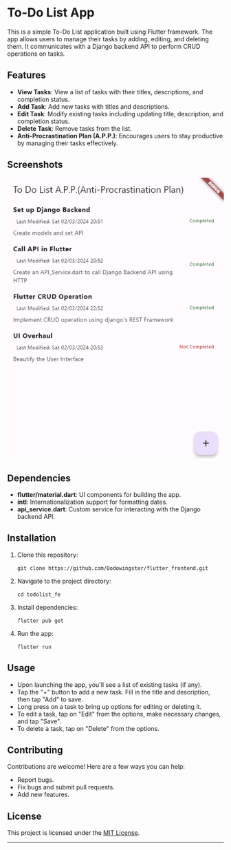 # To-Do List App

This is a simple To-Do List application built using Flutter framework. The app allows users to manage their tasks by adding, editing, and deleting them. It communicates with a Django backend API to perform CRUD operations on tasks.

## Features

- **View Tasks**: View a list of tasks with their titles, descriptions, and completion status.
- **Add Task**: Add new tasks with titles and descriptions.
- **Edit Task**: Modify existing tasks including updating title, description, and completion status.
- **Delete Task**: Remove tasks from the list.
- **Anti-Procrastination Plan (A.P.P.)**: Encourages users to stay productive by managing their tasks effectively.

## Screenshots

![To-Do List App Screenshot](resource/ToDoListApp.gif)

## Dependencies

- **flutter/material.dart**: UI components for building the app.
- **intl**: Internationalization support for formatting dates.
- **api_service.dart**: Custom service for interacting with the Django backend API.

## Installation

1. Clone this repository:

   ```
   git clone https://github.com/Dodowingster/flutter_frontend.git
   ```

2. Navigate to the project directory:

   ```
   cd todolist_fe
   ```

3. Install dependencies:

   ```
   flutter pub get
   ```

4. Run the app:

   ```
   flutter run
   ```

## Usage

- Upon launching the app, you'll see a list of existing tasks (if any).
- Tap the "+" button to add a new task. Fill in the title and description, then tap "Add" to save.
- Long press on a task to bring up options for editing or deleting it.
- To edit a task, tap on "Edit" from the options, make necessary changes, and tap "Save".
- To delete a task, tap on "Delete" from the options.

## Contributing

Contributions are welcome! Here are a few ways you can help:

- Report bugs.
- Fix bugs and submit pull requests.
- Add new features.

## License

This project is licensed under the [MIT License](LICENSE).

---